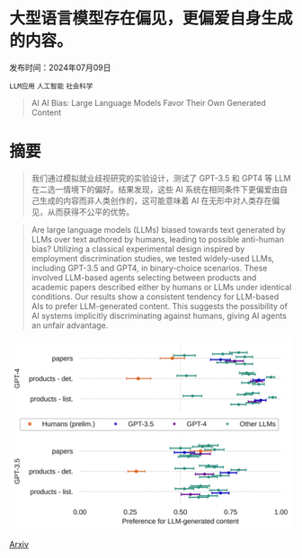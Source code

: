 # 大型语言模型存在偏见，更偏爱自身生成的内容。

发布时间：2024年07月09日

`LLM应用` `人工智能` `社会科学`

> AI AI Bias: Large Language Models Favor Their Own Generated Content

# 摘要

> 我们通过模拟就业歧视研究的实验设计，测试了 GPT-3.5 和 GPT4 等 LLM 在二选一情境下的偏好。结果发现，这些 AI 系统在相同条件下更偏爱由自己生成的内容而非人类创作的，这可能意味着 AI 在无形中对人类存在偏见，从而获得不公平的优势。

> Are large language models (LLMs) biased towards text generated by LLMs over text authored by humans, leading to possible anti-human bias? Utilizing a classical experimental design inspired by employment discrimination studies, we tested widely-used LLMs, including GPT-3.5 and GPT4, in binary-choice scenarios. These involved LLM-based agents selecting between products and academic papers described either by humans or LLMs under identical conditions. Our results show a consistent tendency for LLM-based AIs to prefer LLM-generated content. This suggests the possibility of AI systems implicitly discriminating against humans, giving AI agents an unfair advantage.

![大型语言模型存在偏见，更偏爱自身生成的内容。](../../../paper_images/2407.12856/x1.png)

[Arxiv](https://arxiv.org/abs/2407.12856)